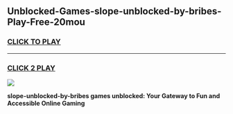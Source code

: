 
## Unblocked-Games-slope-unblocked-by-bribes-Play-Free-20mou
<h3>
<a href="https://premium76.site?title=slope-unblocked-by-bribes&ref=20M">CLICK TO PLAY</a></h3>
<hr>

<h3>
<a href="https://premium76.site?title=slope-unblocked-by-bribes&ref=20M">CLICK 2 PLAY</a>
  
</h3>

<a href="https://premium76.site?title=slope-unblocked-by-bribes&ref=19M"><img src="https://clearcache.store/games.png"></a>


**slope-unblocked-by-bribes games unblocked: Your Gateway to Fun and Accessible Online Gaming**
